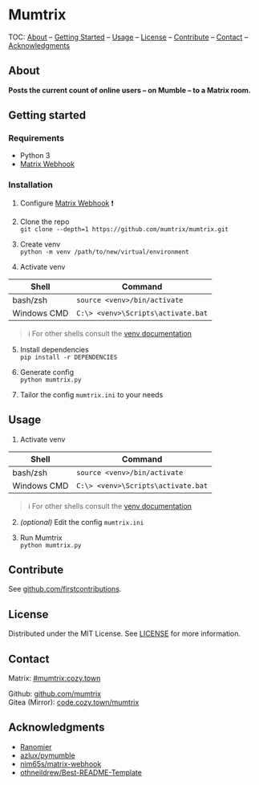 # Mumtrix
[If in plain md: Skip this section]: #
TOC: [About](#about) – [Getting Started](#getting-started) – [Usage](#usage) – [License](#license) – [Contribute](#contribute) – [Contact](#contact) – [Acknowledgments](#acknowledgments)

## About
**Posts the current count of online users – on Mumble – to a Matrix room.**

## Getting started
### Requirements
  * Python 3
  * [Matrix Webhook](https://github.com/nim65s/matrix-webhook)

### Installation
  1. Configure [Matrix Webhook](https://github.com/nim65s/matrix-webhook/blob/master/README.md) ❗️

  2. Clone the repo\
    `git clone --depth=1 https://github.com/mumtrix/mumtrix.git`
  
  3. Create venv\
    `python -m venv /path/to/new/virtual/environment`

  4. Activate venv

  | Shell       | Command                            |
  | ----------- | ---------------------------------- |
  | bash/zsh    | `source <venv>/bin/activate`       |
  | Windows CMD | `C:\> <venv>\Scripts\activate.bat` |

 > ℹ️ For other shells consult the [venv documentation](https://docs.python.org/3/library/venv.html)

  5. Install dependencies\
    `pip install -r DEPENDENCIES`

  6. Generate config\
    `python mumtrix.py`

  7. Tailor the config `mumtrix.ini` to your needs

## Usage
  1. Activate venv
  
  | Shell       | Command                            |
  | ----------- | ---------------------------------- |
  | bash/zsh    | `source <venv>/bin/activate`       |
  | Windows CMD | `C:\> <venv>\Scripts\activate.bat` |

 > ℹ️ For other shells consult the [venv documentation](https://docs.python.org/3/library/venv.html)

 2. _(optional)_ Edit the config `mumtrix.ini`

 3. Run Mumtrix\
    `python mumtrix.py`

## Contribute
See [github.com/firstcontributions](https://github.com/firstcontributions/first-contributions/blob/main/README.md).

## License
Distributed under the MIT License. See [LICENSE](./LICENSE) for more information.

## Contact
Matrix: [#mumtrix:cozy.town](https://matrix.to/#/#mumtrix:cozy.town)

Github: [github.com/mumtrix](https://github.com/mumtrix/mumtrix)\
Gitea (Mirror): [code.cozy.town/mumtrix](https://code.cozy.town/mumtrix/mumtrix)

## Acknowledgments
  - [Ranomier](https://github.com/ranomier)
  - [azlux/pymumble](https://github.com/azlux/pymumble)
  - [nim65s/matrix-webhook](https://github.com/nim65s/matrix-webhook)
  - [othneildrew/Best-README-Template](https://github.com/othneildrew/Best-README-Template)
